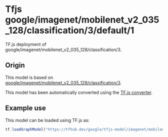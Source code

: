 # Tfjs google/imagenet/mobilenet_v2_035_128/classification/3/default/1
TF.js deployment of google/imagenet/mobilenet_v2_035_128/classification/3.

<!-- parent-model: google/imagenet/mobilenet_v2_035_128/classification/3 -->

## Origin

This model is based on [google/imagenet/mobilenet_v2_035_128/classification/3](https://tfhub.dev/google/imagenet/mobilenet_v2_035_128/classification/3).

This model has been automatically converted using the [TF.js converter](https://github.com/tensorflow/tfjs/tree/master/tfjs-converter).

## Example use
This model can be loaded using TF.js as:

```javascript
tf.loadGraphModel("https://tfhub.dev/google/tfjs-model/imagenet/mobilenet_v2_035_128/classification/3/default/1", { fromTFHub: true })
```
